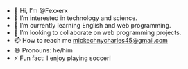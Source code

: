 - 👋 Hi, I’m @Fexxerx
- 👀 I’m interested in technology and science.
- 🌱 I’m currently learning English and web programming.
- 💞️ I’m looking to collaborate on web programming projects.
- 📫 How to reach me mickechnycharles45@gmail.com
- 😄 Pronouns: he/him
- ⚡ Fun fact: I enjoy playing soccer!

<!---
Fexxerx/Fexxerx is a ✨ special ✨ repository because its `README.md` (this file) appears on your GitHub profile.
You can click the Preview link to take a look at your changes.
--->
